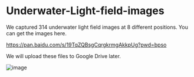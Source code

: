 # Underwater-Light-field-images
We captured 314 underwater light field images at 8 different positions. You can get the images here.

https://pan.baidu.com/s/19TqZQBsgCqrgkrmgAkkpUg?pwd=bpso

We will upload these files to Google Drive later.

![image](https://github.com/AerialL/Underwater-Light-field-images/assets/80885851/ad0a666f-0c88-4106-8fe3-628a0a0ba55d)



